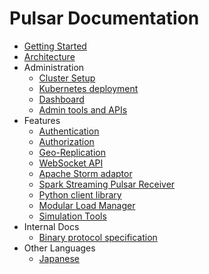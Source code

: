 # Pulsar Documentation

* [Getting Started](GettingStarted.md)
* [Architecture](Architecture.md)
* Administration
  - [Cluster Setup](ClusterSetup.md)
  - [Kubernetes deployment](Kubernetes.md)
  - [Dashboard](Dashboard.md)
  - [Admin tools and APIs](AdminTools.md)
* Features
  - [Authentication](Authentication.md)
  - [Authorization](Authorization.md)
  - [Geo-Replication](GeoReplication.md)
  - [WebSocket API](WebSocket.md)
  - [Apache Storm adaptor](PulsarStorm.md)
  - [Spark Streaming Pulsar Receiver](PulsarSpark.md)
  - [Python client library](Python.md)
  - [Modular Load Manager](ModularLoadManager.md)
  - [Simulation Tools](Simulation.md)
* Internal Docs
  - [Binary protocol specification](BinaryProtocol.md)
* Other Languages
  - [Japanese](locale/ja/Documentation.md)
